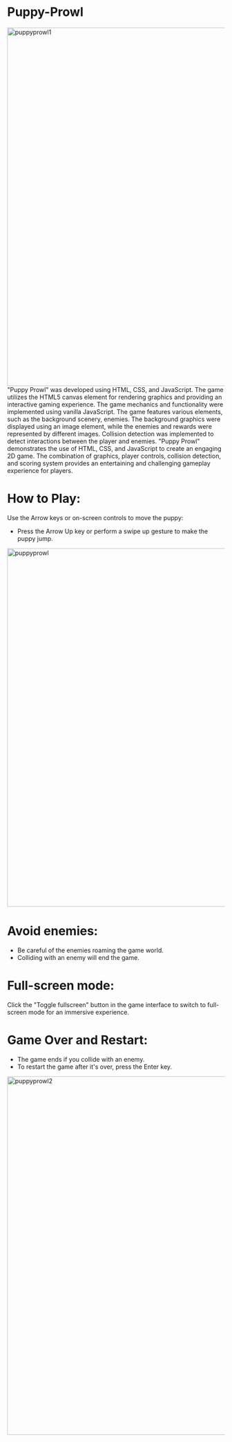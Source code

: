 # Puppy-Prowl
<img width="828" alt="puppyprowl1" src="https://github.com/snehSumi/Puppy-Prowl/assets/129269528/307a6187-a821-4b8e-8b5f-b4d1dffff88d">
"Puppy Prowl" was developed using HTML, CSS, and JavaScript. The game utilizes the HTML5 canvas element for rendering graphics and providing an interactive gaming experience.
The game mechanics and functionality were implemented using vanilla JavaScript. 
The game features various elements, such as the background scenery, enemies. The background graphics were displayed using an image element, while the enemies and rewards were represented by different images. Collision detection was implemented to detect interactions between the player and enemies.
"Puppy Prowl" demonstrates the use of HTML, CSS, and JavaScript to create an engaging 2D game. The combination of graphics, player controls, collision detection, and scoring system provides an entertaining and challenging gameplay experience for players.


# How to Play:
Use the Arrow keys or on-screen controls to move the puppy:
- Press the Arrow Up key or perform a swipe up gesture to make the puppy jump.

<img width="828" alt="puppyprowl" src="https://github.com/snehSumi/Puppy-Prowl/assets/129269528/c7271318-16f9-4b03-8238-1e337a856888">


# Avoid enemies:
- Be careful of the enemies roaming the game world.
- Colliding with an enemy will end the game.

# Full-screen mode:
Click the "Toggle fullscreen" button in the game interface to switch to full-screen mode for an immersive experience.

# Game Over and Restart:
- The game ends if you collide with an enemy.
- To restart the game after it's over, press the Enter key.

<img width="828" alt="puppyprowl2" src="https://github.com/snehSumi/Puppy-Prowl/assets/129269528/fb93c83f-a54e-4bf4-a997-146d33f00c19">

